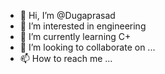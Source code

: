 - 👋 Hi, I’m @Dugaprasad
- 👀 I’m interested in engineering
- 🌱 I’m currently learning C+
- 💞️ I’m looking to collaborate on ...
- 📫 How to reach me ...

<!---
Dugaprasad/Dugaprasad is a ✨ special ✨ repository because its `README.md` (this file) appears on your GitHub profile.
You can click the Preview link to take a look at your changes.
--->
